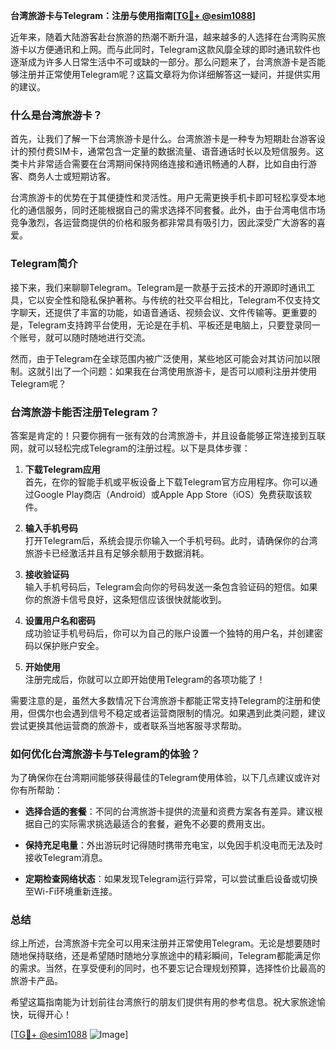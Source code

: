 **台湾旅游卡与Telegram：注册与使用指南[[TG💪+ @esim1088](https://t.me/s/esim1088)]**

近年来，随着大陆游客赴台旅游的热潮不断升温，越来越多的人选择在台湾购买旅游卡以方便通讯和上网。而与此同时，Telegram这款风靡全球的即时通讯软件也逐渐成为许多人日常生活中不可或缺的一部分。那么问题来了，台湾旅游卡是否能够注册并正常使用Telegram呢？这篇文章将为你详细解答这一疑问，并提供实用的建议。

### 什么是台湾旅游卡？

首先，让我们了解一下台湾旅游卡是什么。台湾旅游卡是一种专为短期赴台游客设计的预付费SIM卡，通常包含一定量的数据流量、语音通话时长以及短信服务。这类卡片非常适合需要在台湾期间保持网络连接和通讯畅通的人群，比如自由行游客、商务人士或短期访客。

台湾旅游卡的优势在于其便捷性和灵活性。用户无需更换手机卡即可轻松享受本地化的通信服务，同时还能根据自己的需求选择不同套餐。此外，由于台湾电信市场竞争激烈，各运营商提供的价格和服务都非常具有吸引力，因此深受广大游客的喜爱。

### Telegram简介

接下来，我们来聊聊Telegram。Telegram是一款基于云技术的开源即时通讯工具，它以安全性和隐私保护著称。与传统的社交平台相比，Telegram不仅支持文字聊天，还提供了丰富的功能，如语音通话、视频会议、文件传输等。更重要的是，Telegram支持跨平台使用，无论是在手机、平板还是电脑上，只要登录同一个账号，就可以随时随地进行交流。

然而，由于Telegram在全球范围内被广泛使用，某些地区可能会对其访问加以限制。这就引出了一个问题：如果我在台湾使用旅游卡，是否可以顺利注册并使用Telegram呢？

### 台湾旅游卡能否注册Telegram？

答案是肯定的！只要你拥有一张有效的台湾旅游卡，并且设备能够正常连接到互联网，就可以轻松完成Telegram的注册过程。以下是具体步骤：

1. **下载Telegram应用**  
   首先，在你的智能手机或平板设备上下载Telegram官方应用程序。你可以通过Google Play商店（Android）或Apple App Store（iOS）免费获取该软件。

2. **输入手机号码**  
   打开Telegram后，系统会提示你输入一个手机号码。此时，请确保你的台湾旅游卡已经激活并且有足够余额用于数据消耗。

3. **接收验证码**  
   输入手机号码后，Telegram会向你的号码发送一条包含验证码的短信。如果你的旅游卡信号良好，这条短信应该很快就能收到。

4. **设置用户名和密码**  
   成功验证手机号码后，你可以为自己的账户设置一个独特的用户名，并创建密码以保护账户安全。

5. **开始使用**  
   注册完成后，你就可以立即开始使用Telegram的各项功能了！

需要注意的是，虽然大多数情况下台湾旅游卡都能正常支持Telegram的注册和使用，但偶尔也会遇到信号不稳定或者运营商限制的情况。如果遇到此类问题，建议尝试更换其他运营商的旅游卡，或者联系当地客服寻求帮助。

### 如何优化台湾旅游卡与Telegram的体验？

为了确保你在台湾期间能够获得最佳的Telegram使用体验，以下几点建议或许对你有所帮助：

- **选择合适的套餐**：不同的台湾旅游卡提供的流量和资费方案各有差异。建议根据自己的实际需求挑选最适合的套餐，避免不必要的费用支出。
  
- **保持充足电量**：外出游玩时记得随时携带充电宝，以免因手机没电而无法及时接收Telegram消息。
  
- **定期检查网络状态**：如果发现Telegram运行异常，可以尝试重启设备或切换至Wi-Fi环境重新连接。

### 总结

综上所述，台湾旅游卡完全可以用来注册并正常使用Telegram。无论是想要随时随地保持联络，还是希望随时随地分享旅途中的精彩瞬间，Telegram都能满足你的需求。当然，在享受便利的同时，也不要忘记合理规划预算，选择性价比最高的旅游卡产品。

希望这篇指南能为计划前往台湾旅行的朋友们提供有用的参考信息。祝大家旅途愉快，玩得开心！

[[TG💪+ @esim1088](https://t.me/s/esim1088) ![Image](https://i.postimg.cc/4NQfJmqS/Snipaste-2025-05-13-00-14-12.png)]